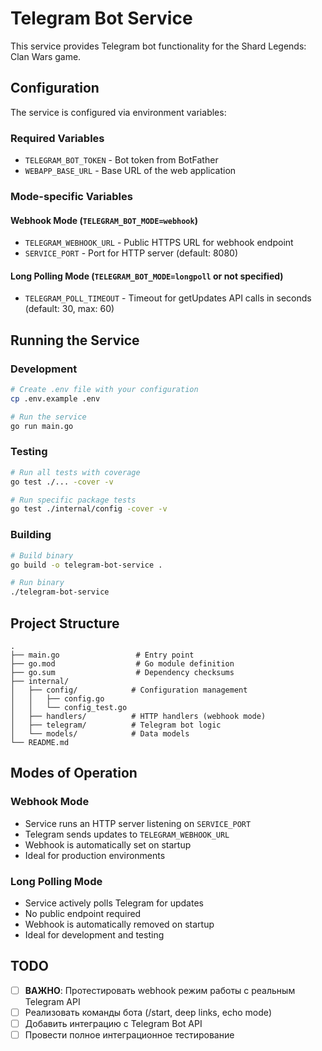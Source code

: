 # Telegram Bot Service

This service provides Telegram bot functionality for the Shard Legends: Clan Wars game.

## Configuration

The service is configured via environment variables:

### Required Variables
- `TELEGRAM_BOT_TOKEN` - Bot token from BotFather
- `WEBAPP_BASE_URL` - Base URL of the web application

### Mode-specific Variables

#### Webhook Mode (`TELEGRAM_BOT_MODE=webhook`)
- `TELEGRAM_WEBHOOK_URL` - Public HTTPS URL for webhook endpoint
- `SERVICE_PORT` - Port for HTTP server (default: 8080)

#### Long Polling Mode (`TELEGRAM_BOT_MODE=longpoll` or not specified)
- `TELEGRAM_POLL_TIMEOUT` - Timeout for getUpdates API calls in seconds (default: 30, max: 60)

## Running the Service

### Development
```bash
# Create .env file with your configuration
cp .env.example .env

# Run the service
go run main.go
```

### Testing
```bash
# Run all tests with coverage
go test ./... -cover -v

# Run specific package tests
go test ./internal/config -cover -v
```

### Building
```bash
# Build binary
go build -o telegram-bot-service .

# Run binary
./telegram-bot-service
```

## Project Structure
```
.
├── main.go                 # Entry point
├── go.mod                  # Go module definition
├── go.sum                  # Dependency checksums
├── internal/
│   ├── config/            # Configuration management
│   │   ├── config.go
│   │   └── config_test.go
│   ├── handlers/          # HTTP handlers (webhook mode)
│   ├── telegram/          # Telegram bot logic
│   └── models/            # Data models
└── README.md
```

## Modes of Operation

### Webhook Mode
- Service runs an HTTP server listening on `SERVICE_PORT`
- Telegram sends updates to `TELEGRAM_WEBHOOK_URL`
- Webhook is automatically set on startup
- Ideal for production environments

### Long Polling Mode
- Service actively polls Telegram for updates
- No public endpoint required
- Webhook is automatically removed on startup
- Ideal for development and testing

## TODO
- [ ] **ВАЖНО**: Протестировать webhook режим работы с реальным Telegram API
- [ ] Реализовать команды бота (/start, deep links, echo mode)
- [ ] Добавить интеграцию с Telegram Bot API
- [ ] Провести полное интеграционное тестирование